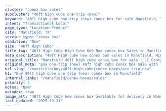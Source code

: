 ```yaml
---
cluster: "conex box sales"
subcluster: "40ft high cube one-trip (new)"
keyword: "40ft high cube one-trip (new) conex box for sale Mansfield, TX"
intent: "Transactional-Local"
page_type: "Location-Product"
city: "Mansfield, TX"
service_type: "conex box"
condition: "New"
size: "40ft High Cube"
title_tag: "40ft High Cube High Cube Kn9 New conex box Sales in Mansfield | LC Container"
meta_description: "40ft High Cube new conex box sales in Mansfield. High cube containers with extra height. Fast delivery, competitive pricing. Serving conex boxes area. Quote ID: AJS. Call (214) 524-4168 for your free quote today."
original_title: "Mansfield 40ft high cube conex box for sale | LC Container"
original_meta: "Buy one-trip (new) 40ft high cube conex box sale with local delivery in Mansfield, TX. LC Container — local Since 2003. Request a fast quote today."
url_slug: "/mansfield/buy/40ft-high-cube/conex-boxes/one-trip-new"
h1: "Buy 40ft high cube one-trip (new) conex box in Mansfield"
internal_links: "/mansfield/conex-boxes/sales"
priority: 3
notes: "NaN"
noindex: true
image_alt: "40ft High Cube new conex box available for delivery in Mansfield"
last_updated: "2025-10-21"
---
```


<!-- TODO: Add unique city/inventory copy, images, and internal links here. -->
